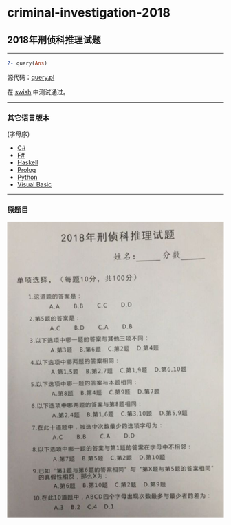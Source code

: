 # criminal-investigation-2018
## 2018年刑侦科推理试题

***
``` prolog
?- query(Ans)
```
源代码：[query.pl](./query.pl)

在 [swish](https://swish.swi-prolog.org) 中测试通过。

***
### 其它语言版本
(字母序)
* [C#](https://www.zhihu.com/question/68411978/answer/332337808)
* [F#](https://www.zhihu.com/question/68411978/answer/332363865)
* [Haskell](https://www.zhihu.com/question/68411978/answer/332459717)
* [Prolog](https://www.zhihu.com/question/68411978/answer/332545899)
* [Python](https://github.com/YuyuZha0/abcd_test)
* [Visual Basic](https://www.zhihu.com/question/68411978/answer/331923520)

***
### 原题目
![question](question.png)

